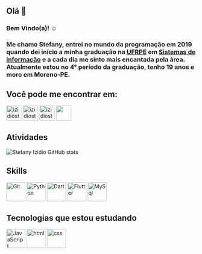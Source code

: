 ## Olá 👋

### Bem Vindo(a)! :relaxed:

### Me chamo Stefany, entrei no mundo da programação em 2019 quando dei início a minha graduação na [UFRPE](http://www.ufrpe.br/br) em [Sistemas de informação](https://sites.google.com/view/bsi-ufrpe/home) e a cada dia me sinto mais encantada pela área. Atualmente estou no 4° período da graduação, tenho 19 anos e moro em Moreno-PE.

## Você pode me encontrar em:

[<img src="https://cdn.jsdelivr.net/gh/devicons/devicon/icons/linkedin/linkedin-original.svg" alt="izidiostefany@gmail.com" height='40' width='40'>](https://www.linkedin.com/in/stefany-izidio-086236187/)
[<img src="https://image.flaticon.com/icons/png/512/732/732200.png" alt="izidiostefany@gmail.com" height='40' width='40'>](mailto:izidiostefany@gmail.com)
[<img src="https://image.flaticon.com/icons/png/512/2111/2111463.png" alt="izidiostefany@gmail.com" height='40' width='40'>](https://www.instagram.com/stefany.vitoria33/)
[<img src="https://image.flaticon.com/icons/png/512/2111/2111646.png" height='40' width='40'>](https://t.me/stefanyizidio)

## Atividades

![Stefany Izidio GitHub stats](https://github-readme-stats.vercel.app/api?username=stefanyvitoria&show_icons=true&theme=dark)


## Skills

<img src="https://cdn.jsdelivr.net/gh/devicons/devicon/icons/git/git-original.svg" alt="Git" height='50' width='50'> <img src="https://cdn.jsdelivr.net/gh/devicons/devicon/icons/python/python-original.svg" alt="Python" height='50' width='50'> <img src="https://cdn.jsdelivr.net/gh/devicons/devicon/icons/dart/dart-original.svg" alt="Dart" height='50' width='50'> <img src="https://cdn.jsdelivr.net/gh/devicons/devicon/icons/flutter/flutter-original.svg" alt="Flutter" height='50' width='50'> <img src="https://cdn.jsdelivr.net/gh/devicons/devicon/icons/mysql/mysql-original.svg" alt="MySql" height='50' width='50'>

## Tecnologias que estou estudando

<img src="https://cdn.jsdelivr.net/gh/devicons/devicon/icons/javascript/javascript-original.svg" alt="JavaScript" height='50' width='50'> <img src="https://cdn.jsdelivr.net/gh/devicons/devicon/icons/html5/html5-original.svg" alt="html" height='50' width='50'> <img src="https://cdn.jsdelivr.net/gh/devicons/devicon/icons/css3/css3-original.svg" alt="css" height='50' width='50'>